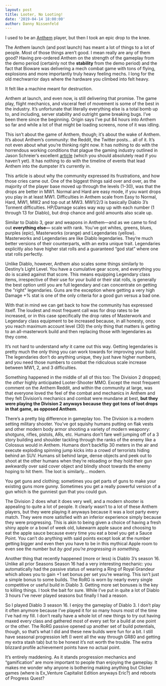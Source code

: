 ```yaml
---
layout: post
title: Looter, No Looting!
date: '2019-04-14 18:00:00'
author: Danny Nissenfeld
---
```


I used to be an [Anthem](https://www.ea.com/games/anthem) player, but then I took an epic drop to the knee.

The Anthem launch (and post launch) has meant a lot of things to a lot of people. Most of those things aren’t good. I mean really are any of them good? Having pre-ordered Anthem on the strength of the gameplay from the demo period (certainly not the **stability** from the demo period) and the fact that Bioware was delivering a mech combat game with tons of flying, explosions and more importantly truly heavy feeling mechs. I long for the old mechwarrior days where the hardware you climbed into felt heavy.

It felt like a machine meant for destruction.

Anthem at launch, and even now, is still delivering that promise. The game play, flight mechanics, and visceral feel of movement is some of the best in the industry. It’s unfortunate that literally everything else is a total bomb up to, and including, server stability and outright game breaking bugs. I’ve been there since the beginning. Origin says I’ve put 84 hours into Anthem so far and while a lot of that might be loading screens, none of it was idling.

This isn’t about the game of Anthem, though; it’s about the wake of Anthem. It’s about Anthem’s community: the Reddit, the Twitter posts... all of it. It’s not even about what you’re thinking right now. It has nothing to do with the horrendous working conditions that plague the gaming industry outlined in Jason Schreier’s excellent [article](https://kotaku.com/how-biowares-anthem-went-wrong-1833731964) (which you should absolutely read if you haven’t yet). It has nothing to do with the timeline of events that lead Anthem into the dumpster it’s currently in.

This article is about why the community expressed its frustrations, and how those cries came out. One of the biggest things said over and over, as the majority of the player base moved up through the levels (1–30), was that the drops are better in MW1. Normal and Hard are easy mode, if you want drops you play in at least MW1. Difficulties in Anthem scale from Easy to Normal, Hard, MW1, MW2 and top out at MW3. MW1/2/3 is basically Diablo 3’s Torment difficulties. HP/Damage scales way way up with each number (1 through 13 for Diablo), but drop chance and gold amounts also scale up.

Similar to Diablo 3, gear and weapons in Anthem—and as we came to find out **everything else—** scale with rank. You’ve got whites, greens, blues, purples (epic), Masterworks (orange) and Legendaries (yellow). Masterworks and Legendaries are like Diablo legendaries. They’re much better versions of their counterparts, with an extra unique trait. Legendaries explicitly also have higher stat rolls and a guaranteed “god stat” where one stat rolls perfectly.

Unlike Diablo, however, Anthem also scales some things similarly to Destiny’s Light Level. You have a cumulative gear score, and everything you do is scaled against that score. This means equipping Legendary class items, irrespective of their use for your build or their stat rolls, is generally the best option until you are full legendary and can concentrate on getting the "right" legendaries. Guns are the exception where getting a very high Damage +% stat is one of the only criteria for a good gun versus a bad one.

With that in mind we can get back to how the community has expressed itself. The loudest and most frequent call was for drop rates to be increased, or in this case specifically the drop rates of Masterwork and Legendary class equipment to be increased because, in all honesty, once you reach maximum account level (30) the only thing that matters is getting to an all-masterwork build and then replacing those with legendaries as they come.

It’s not hard to understand _why_ it came out this way. Getting legendaries is pretty much the only thing you can work towards for improving your build. The legendaries don’t do anything unique, they just have higher numbers, and you need those numbers to combat the ridiculous scale increase between MW1, 2, and 3 difficulties.

Something happened in the middle of all of this too: The Division 2 dropped; the _other_ highly anticipated Looter-Shooter MMO. Except the most frequent comment on the Anthem Reddit, and within the community at large, was that everyone loved the feel of the combat and mechanics in Anthem and they felt Division’s mechanics and combat were mundane at best, **but they were playing the Division 2 anyways because they got tons of loot drops in that game, as opposed Anthem**.

There’s a pretty big difference in gameplay too. The Division is a modern setting military shooter. You’ve got squishy humans putting on flak vests and other modern body armor shooting a variety of modern weaponry: shotguns, rifles, pistols, ARs, etc. Humans don’t fare well jumping off of a 3 story building and shoulder tackling through the ranks of the enemy like a Colossus would in Anthem. Humans don’t backflip 30 meters in the air and execute exploding spinning jump kicks into a crowd of terrorists hiding behind an SUV. Humans sit behind large, dense objects and peek out to shoot at the other humans when they’re reloading or they hold their gun awkwardly over said cover object and blindly shoot towards the enemy hoping to hit them. The loot is similarly... modern.

You get guns and clothing; sometimes you get parts of guns to make your existing guns more gunny. Sometimes you get a really powerful version of a gun which is the gunniest gun that you could gun.

The Division 2 does what it does very well, and a modern shooter is appealing to quite a lot of people. It clearly wasn’t to a lot of these Anthem players, but they were playing it anyways because it was a loot party every match. They were more satisfied with an inferior experience simply because they were progressing. This is akin to being given a choice of having a fresh shiny apple or a bowl of week old, lukewarm apple sauce and choosing to eat the apple sauce because every time you eat a bowl you get a Sauce Point. You can’t do anything with said points except look at the number getting bigger and even then you have to be in this mythical Apple room to even see the number but _by god you’re progressing in something_.

Another thing that recently happened (more or less) is Diablo 3’s season 16. Unlike all prior Seasons Season 16 had a very interesting mechanic: you automatically had the passive status of wearing a Ring of Royal Grandeur which allows you to gain +1 set bonus per set you’re wearing. This isn’t just a simple bonus to some builds. The RoRG is worn by nearly every single competitive or useful build in Diablo 3. Getting more set bonuses is the key to killing things. I took the bait for sure. While I’ve put in quite a lot of Diablo 3 hours I’ve never played seasons but finally I had a reason.

So I played Diablo 3 season 16. I enjoy the gameplay of Diablo 3. I don’t play it often anymore because I’ve played it for so many hours most of the time I’ve had my fill. I don’t really have a whole lot of new things to try out having maxed every class and gathered most of every set for a build at one point or the other. The RoRG passive opened up another set of build potentials, though, so that’s what I did and these new builds were fun for a bit. I still have seasonal progression left (I went all the way through GR80 and getting my extra stash tab) but to be honest it’s not worth the trouble. The extra blizzard profile achievement points have no actual point.

It’s entirely maddening. As it stands progression mechanics and “gamification” are more important to people than enjoying the gameplay. It makes me wonder why anyone is bothering making anything but Clicker games (where is Ex\_Venture Capitalist Edition anyways Eric?) and reboots of Progress Quest?



